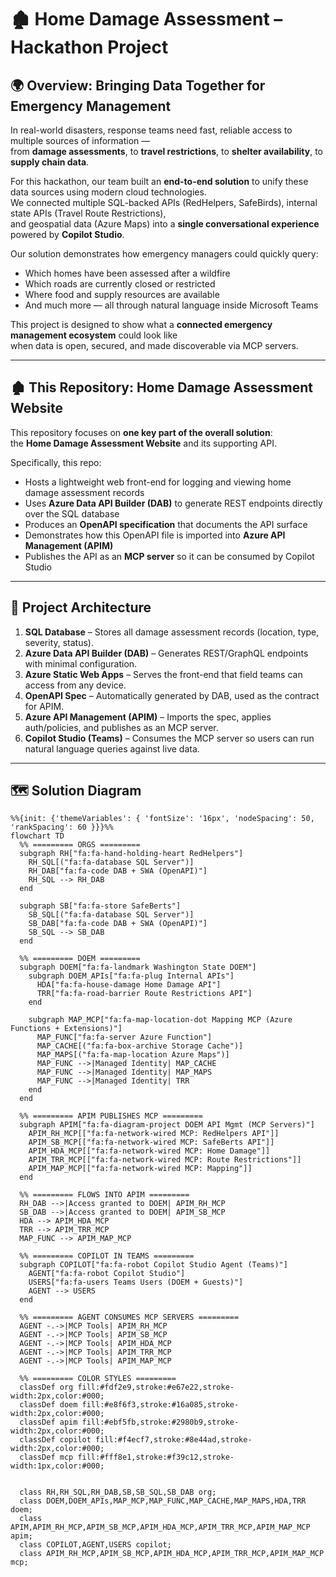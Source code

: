 # 🏚️ Home Damage Assessment – Hackathon Project

## 🌍 Overview: Bringing Data Together for Emergency Management

In real-world disasters, response teams need fast, reliable access to multiple sources of information —  
from **damage assessments**, to **travel restrictions**, to **shelter availability**, to **supply chain data**.  

For this hackathon, our team built an **end-to-end solution** to unify these data sources using modern cloud technologies.  
We connected multiple SQL-backed APIs (RedHelpers, SafeBirds), internal state APIs (Travel Route Restrictions),  
and geospatial data (Azure Maps) into a **single conversational experience** powered by **Copilot Studio**.

Our solution demonstrates how emergency managers could quickly query:
- Which homes have been assessed after a wildfire
- Which roads are currently closed or restricted
- Where food and supply resources are available
- And much more — all through natural language inside Microsoft Teams

This project is designed to show what a **connected emergency management ecosystem** could look like  
when data is open, secured, and made discoverable via MCP servers.

---

## 🏚️ This Repository: Home Damage Assessment Website

This repository focuses on **one key part of the overall solution**:  
the **Home Damage Assessment Website** and its supporting API.

Specifically, this repo:
- Hosts a lightweight web front-end for logging and viewing home damage assessment records
- Uses **Azure Data API Builder (DAB)** to generate REST endpoints directly over the SQL database
- Produces an **OpenAPI specification** that documents the API surface
- Demonstrates how this OpenAPI file is imported into **Azure API Management (APIM)**
- Publishes the API as an **MCP server** so it can be consumed by Copilot Studio

---

## 🚀 Project Architecture

1. **SQL Database** – Stores all damage assessment records (location, type, severity, status).
2. **Azure Data API Builder (DAB)** – Generates REST/GraphQL endpoints with minimal configuration.
3. **Azure Static Web Apps** – Serves the front-end that field teams can access from any device.
4. **OpenAPI Spec** – Automatically generated by DAB, used as the contract for APIM.
5. **Azure API Management (APIM)** – Imports the spec, applies auth/policies, and publishes as an MCP server.
6. **Copilot Studio (Teams)** – Consumes the MCP server so users can run natural language queries against live data.

---

## 🗺️ Solution Diagram

<link
  rel="stylesheet"
  href="https://cdnjs.cloudflare.com/ajax/libs/font-awesome/6.5.2/css/all.min.css"
/>

```mermaid
%%{init: {'themeVariables': { 'fontSize': '16px', 'nodeSpacing': 50, 'rankSpacing': 60 }}}%%
flowchart TD
  %% ========= ORGS =========
  subgraph RH["fa:fa-hand-holding-heart RedHelpers"]
    RH_SQL[("fa:fa-database SQL Server")]
    RH_DAB["fa:fa-code DAB + SWA (OpenAPI)"]
    RH_SQL --> RH_DAB
  end

  subgraph SB["fa:fa-store SafeBerts"]
    SB_SQL[("fa:fa-database SQL Server")]
    SB_DAB["fa:fa-code DAB + SWA (OpenAPI)"]
    SB_SQL --> SB_DAB
  end

  %% ========= DOEM =========
  subgraph DOEM["fa:fa-landmark Washington State DOEM"]
    subgraph DOEM_APIs["fa:fa-plug Internal APIs"]
      HDA["fa:fa-house-damage Home Damage API"]
      TRR["fa:fa-road-barrier Route Restrictions API"]
    end

    subgraph MAP_MCP["fa:fa-map-location-dot Mapping MCP (Azure Functions + Extensions)"]
      MAP_FUNC["fa:fa-server Azure Function"]
      MAP_CACHE[("fa:fa-box-archive Storage Cache")]
      MAP_MAPS[("fa:fa-map-location Azure Maps")]
      MAP_FUNC -->|Managed Identity| MAP_CACHE
      MAP_FUNC -->|Managed Identity| MAP_MAPS
      MAP_FUNC -->|Managed Identity| TRR
    end
  end

  %% ========= APIM PUBLISHES MCP =========
  subgraph APIM["fa:fa-diagram-project DOEM API Mgmt (MCP Servers)"]
    APIM_RH_MCP[["fa:fa-network-wired MCP: RedHelpers API"]]
    APIM_SB_MCP[["fa:fa-network-wired MCP: SafeBerts API"]]
    APIM_HDA_MCP[["fa:fa-network-wired MCP: Home Damage"]]
    APIM_TRR_MCP[["fa:fa-network-wired MCP: Route Restrictions"]]
    APIM_MAP_MCP[["fa:fa-network-wired MCP: Mapping"]]
  end

  %% ========= FLOWS INTO APIM =========
  RH_DAB -->|Access granted to DOEM| APIM_RH_MCP
  SB_DAB -->|Access granted to DOEM| APIM_SB_MCP
  HDA --> APIM_HDA_MCP
  TRR --> APIM_TRR_MCP
  MAP_FUNC --> APIM_MAP_MCP

  %% ========= COPILOT IN TEAMS =========
  subgraph COPILOT["fa:fa-robot Copilot Studio Agent (Teams)"]
    AGENT["fa:fa-robot Copilot Studio"]
    USERS["fa:fa-users Teams Users (DOEM + Guests)"]
    AGENT --> USERS
  end

  %% ========= AGENT CONSUMES MCP SERVERS =========
  AGENT -.->|MCP Tools| APIM_RH_MCP
  AGENT -.->|MCP Tools| APIM_SB_MCP
  AGENT -.->|MCP Tools| APIM_HDA_MCP
  AGENT -.->|MCP Tools| APIM_TRR_MCP
  AGENT -.->|MCP Tools| APIM_MAP_MCP

  %% ========= COLOR STYLES =========
  classDef org fill:#fdf2e9,stroke:#e67e22,stroke-width:2px,color:#000;
  classDef doem fill:#e8f6f3,stroke:#16a085,stroke-width:2px,color:#000;
  classDef apim fill:#ebf5fb,stroke:#2980b9,stroke-width:2px,color:#000;
  classDef copilot fill:#f4ecf7,stroke:#8e44ad,stroke-width:2px,color:#000;
  classDef mcp fill:#fff8e1,stroke:#f39c12,stroke-width:1px,color:#000;


  class RH,RH_SQL,RH_DAB,SB,SB_SQL,SB_DAB org;
  class DOEM,DOEM_APIs,MAP_MCP,MAP_FUNC,MAP_CACHE,MAP_MAPS,HDA,TRR doem;
  class APIM,APIM_RH_MCP,APIM_SB_MCP,APIM_HDA_MCP,APIM_TRR_MCP,APIM_MAP_MCP apim;
  class COPILOT,AGENT,USERS copilot;
  class APIM_RH_MCP,APIM_SB_MCP,APIM_HDA_MCP,APIM_TRR_MCP,APIM_MAP_MCP mcp;

```